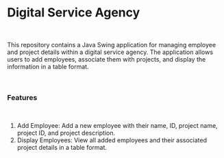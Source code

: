 <h1>Digital Service Agency</h1>
<br>
<p>This repository contains a Java Swing application for managing employee and project details within a digital service agency. 
  The application allows users to add employees, associate them with projects, and display the information in a table format.</p>
<br>
<h3>Features</h3>
<br>
<ol>
  <li>Add Employee: Add a new employee with their name, ID, project name, project ID, and project description.</li>
  <li>Display Employees: View all added employees and their associated project details in a table format.</li>
</ol>
